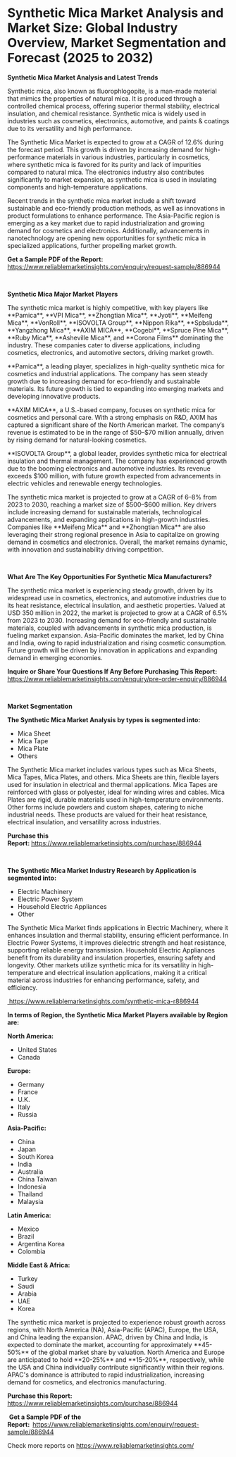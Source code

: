 <p><h1>Synthetic Mica Market Analysis and Market Size: Global Industry Overview, Market Segmentation and Forecast (2025 to 2032)</h1></p><p><strong>Synthetic Mica Market Analysis and Latest Trends</strong></p>
<p><p>Synthetic mica, also known as fluorophlogopite, is a man-made material that mimics the properties of natural mica. It is produced through a controlled chemical process, offering superior thermal stability, electrical insulation, and chemical resistance. Synthetic mica is widely used in industries such as cosmetics, electronics, automotive, and paints & coatings due to its versatility and high performance.</p><p>The Synthetic Mica Market is expected to grow at a CAGR of 12.6% during the forecast period. This growth is driven by increasing demand for high-performance materials in various industries, particularly in cosmetics, where synthetic mica is favored for its purity and lack of impurities compared to natural mica. The electronics industry also contributes significantly to market expansion, as synthetic mica is used in insulating components and high-temperature applications.</p><p>Recent trends in the synthetic mica market include a shift toward sustainable and eco-friendly production methods, as well as innovations in product formulations to enhance performance. The Asia-Pacific region is emerging as a key market due to rapid industrialization and growing demand for cosmetics and electronics. Additionally, advancements in nanotechnology are opening new opportunities for synthetic mica in specialized applications, further propelling market growth.</p></p>
<p><strong>Get a Sample PDF of the Report:&nbsp;</strong> <a href="https://www.reliablemarketinsights.com/enquiry/request-sample/886944?utm_campaign=2258&utm_medium=2&utm_source=Github&utm_content=ia&utm_term=26012025&utm_id=synthetic-mica">https://www.reliablemarketinsights.com/enquiry/request-sample/886944</a></p>
<p>&nbsp;</p>
<p><strong>Synthetic Mica Major Market Players</strong></p>
<p><p>The synthetic mica market is highly competitive, with key players like **Pamica**, **VPI Mica**, **Zhongtian Mica**, **Jyoti**, **Meifeng Mica**, **VonRoll**, **ISOVOLTA Group**, **Nippon Rika**, **Spbsluda**, **Yangzhong Mica**, **AXIM MICA**, **Cogebi**, **Spruce Pine Mica**, **Ruby Mica**, **Asheville Mica**, and **Corona Films** dominating the industry. These companies cater to diverse applications, including cosmetics, electronics, and automotive sectors, driving market growth.</p><p>**Pamica**, a leading player, specializes in high-quality synthetic mica for cosmetics and industrial applications. The company has seen steady growth due to increasing demand for eco-friendly and sustainable materials. Its future growth is tied to expanding into emerging markets and developing innovative products.</p><p>**AXIM MICA**, a U.S.-based company, focuses on synthetic mica for cosmetics and personal care. With a strong emphasis on R&D, AXIM has captured a significant share of the North American market. The company’s revenue is estimated to be in the range of $50–$70 million annually, driven by rising demand for natural-looking cosmetics.</p><p>**ISOVOLTA Group**, a global leader, provides synthetic mica for electrical insulation and thermal management. The company has experienced growth due to the booming electronics and automotive industries. Its revenue exceeds $100 million, with future growth expected from advancements in electric vehicles and renewable energy technologies.</p><p>The synthetic mica market is projected to grow at a CAGR of 6–8% from 2023 to 2030, reaching a market size of $500–$600 million. Key drivers include increasing demand for sustainable materials, technological advancements, and expanding applications in high-growth industries. Companies like **Meifeng Mica** and **Zhongtian Mica** are also leveraging their strong regional presence in Asia to capitalize on growing demand in cosmetics and electronics. Overall, the market remains dynamic, with innovation and sustainability driving competition.</p></p>
<p>&nbsp;</p>
<p><strong>What Are The Key Opportunities For Synthetic Mica Manufacturers?</strong></p>
<p><p>The synthetic mica market is experiencing steady growth, driven by its widespread use in cosmetics, electronics, and automotive industries due to its heat resistance, electrical insulation, and aesthetic properties. Valued at USD 350 million in 2022, the market is projected to grow at a CAGR of 6.5% from 2023 to 2030. Increasing demand for eco-friendly and sustainable materials, coupled with advancements in synthetic mica production, is fueling market expansion. Asia-Pacific dominates the market, led by China and India, owing to rapid industrialization and rising cosmetic consumption. Future growth will be driven by innovation in applications and expanding demand in emerging economies.</p></p>
<p><strong>Inquire or Share Your Questions If Any Before Purchasing This Report:</strong> <a href="https://www.reliablemarketinsights.com/enquiry/pre-order-enquiry/886944?utm_campaign=2258&utm_medium=2&utm_source=Github&utm_content=ia&utm_term=26012025&utm_id=synthetic-mica">https://www.reliablemarketinsights.com/enquiry/pre-order-enquiry/886944</a></p>
<p>&nbsp;</p>
<p><strong>Market Segmentation</strong></p>
<p><strong>The Synthetic Mica Market Analysis by types is segmented into:</strong></p>
<p><ul><li>Mica Sheet</li><li>Mica Tape</li><li>Mica Plate</li><li>Others</li></ul></p>
<p><p>The Synthetic Mica market includes various types such as Mica Sheets, Mica Tapes, Mica Plates, and others. Mica Sheets are thin, flexible layers used for insulation in electrical and thermal applications. Mica Tapes are reinforced with glass or polyester, ideal for winding wires and cables. Mica Plates are rigid, durable materials used in high-temperature environments. Other forms include powders and custom shapes, catering to niche industrial needs. These products are valued for their heat resistance, electrical insulation, and versatility across industries.</p></p>
<p><strong>Purchase this Report:&nbsp;</strong><a href="https://www.reliablemarketinsights.com/purchase/886944?utm_campaign=2258&utm_medium=2&utm_source=Github&utm_content=ia&utm_term=26012025&utm_id=synthetic-mica">https://www.reliablemarketinsights.com/purchase/886944</a></p>
<p>&nbsp;</p>
<p><strong>The Synthetic Mica Market Industry Research by Application is segmented into:</strong></p>
<p><ul><li>Electric Machinery</li><li>Electric Power System</li><li>Household Electric Appliances</li><li>Other</li></ul></p>
<p><p>The Synthetic Mica Market finds applications in Electric Machinery, where it enhances insulation and thermal stability, ensuring efficient performance. In Electric Power Systems, it improves dielectric strength and heat resistance, supporting reliable energy transmission. Household Electric Appliances benefit from its durability and insulation properties, ensuring safety and longevity. Other markets utilize synthetic mica for its versatility in high-temperature and electrical insulation applications, making it a critical material across industries for enhancing performance, safety, and efficiency.</p></p>
<p><a href="https://www.reliablemarketinsights.com/synthetic-mica-r886944?utm_campaign=2258&utm_medium=2&utm_source=Github&utm_content=ia&utm_term=26012025&utm_id=synthetic-mica">&nbsp;https://www.reliablemarketinsights.com/synthetic-mica-r886944</a></p>
<p><strong>In terms of Region, the Synthetic Mica Market Players available by Region are:</strong></p>
<p>
    <p> <strong> North America: </strong>
        <ul>
            <li>United States</li>
            <li>Canada</li>
        </ul>
        </p> 
    <p> <strong> Europe: </strong>
        <ul>
            <li>Germany</li>
            <li>France</li>
            <li>U.K.</li>
            <li>Italy</li>
            <li>Russia</li>
        </ul>
        </p> 
    <p> <strong> Asia-Pacific: </strong>
        <ul>
            <li>China</li>
            <li>Japan</li>
            <li>South Korea</li>
            <li>India</li>
            <li>Australia</li>
            <li>China Taiwan</li>
            <li>Indonesia</li>
            <li>Thailand</li>
            <li>Malaysia</li>
        </ul>
        </p> 
    <p> <strong> Latin America: </strong>
        <ul>
            <li>Mexico</li>
            <li>Brazil</li>
            <li>Argentina Korea</li>
            <li>Colombia</li>
        </ul>
        </p> 
    <p> <strong> Middle East & Africa: </strong>
        <ul>
            <li>Turkey</li>
            <li>Saudi</li>
            <li>Arabia</li>
            <li>UAE</li>
            <li>Korea</li>
        </ul>
    </p>
    </p>
<p><p>The synthetic mica market is projected to experience robust growth across regions, with North America (NA), Asia-Pacific (APAC), Europe, the USA, and China leading the expansion. APAC, driven by China and India, is expected to dominate the market, accounting for approximately **45-50%** of the global market share by valuation. North America and Europe are anticipated to hold **20-25%** and **15-20%**, respectively, while the USA and China individually contribute significantly within their regions. APAC's dominance is attributed to rapid industrialization, increasing demand for cosmetics, and electronics manufacturing.</p></p>
<p><strong>Purchase this Report: </strong><a href="https://www.reliablemarketinsights.com/purchase/886944?utm_campaign=2258&utm_medium=2&utm_source=Github&utm_content=ia&utm_term=26012025&utm_id=synthetic-mica">https://www.reliablemarketinsights.com/purchase/886944</a></p>
<p>&nbsp;<strong>Get a Sample PDF of the Report:&nbsp;&nbsp;</strong><a href="https://www.reliablemarketinsights.com/enquiry/request-sample/886944?utm_campaign=2258&utm_medium=2&utm_source=Github&utm_content=ia&utm_term=26012025&utm_id=synthetic-mica">https://www.reliablemarketinsights.com/enquiry/request-sample/886944</a></p>
<p><strong></strong></p>
<p>Check more reports on <a href="https://www.reliablemarketinsights.com/?utm_campaign=2258&utm_medium=2&utm_source=Github&utm_content=ia&utm_term=26012025&utm_id=synthetic-mica">https://www.reliablemarketinsights.com/</a></p>
